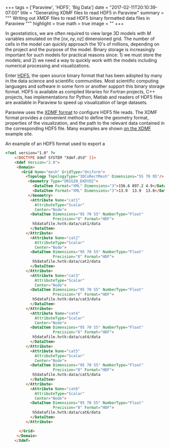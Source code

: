+++
tags = ['Paraview', 'HDF5', 'Big Data']
date = "2017-02-11T20:10:39-07:00"
title = "Generating XDMF files to read HDF5 in Paraview"
summary = """
Writing out XMDF files to read HDF5 binary formatted data files in Paraview
"""
highlight = true
math = true
image = ""
+++

In geostatistics, we are often required to view large 3D models with $M$ variables simulated on the $[nx, ny, nz]$ dimensioned grid. The number of cells in the model can quickly approach the 10's of millions, depending on the project and the purpose of the model. Binary storage is increasingly important for such models for practical reasons since: 1) we must store the models; and 2) we need a way to quickly work with the models including numerical processing and visualizations.

Enter [HDF5](https://support.hdfgroup.org/HDF5/), the open source binary format that has been adopted by many in the data science and scientific communities. Most scientific computing languages and software in some form or another support this binary storage format. HDF5 is available as compiled libraries for Fortran projects, C++ projects, has implementations for Python, Matlab and readers of HDF5 files are available in Paraview to speed up visualization of large datasets.

Paraview uses the [XDMF format](http://www.xdmf.org/index.php/XDMF_Model_and_Format) to configure HDF5 file reads. The XDMF format provides a convenient method to define the geometry format, properties of the visualization, and the path to the relevant data contained in the corresponding HDF5 file. Many examples are shown [on the XDMF](http://www.xdmf.org/index.php/XDMF_Model_and_Format) example site.

An example of an HDF5 format used to export a

```html
<?xml version="1.0" ?>
    <!DOCTYPE Xdmf SYSTEM "Xdmf.dtd" []>
    <Xdmf Version="2.0">
     <Domain>
       <Grid Name="mesh" GridType="Uniform">
         <Topology TopologyType="3DCoRectMesh" Dimensions="55 70 95"/>
          <Geometry Type="ORIGIN_DXDYDZ">
            <DataItem Format="XML" Dimensions="3">156.6 897.2 4.9</DataItem>
            <DataItem Format="XML" Dimensions="3">13.9  13.9  13.8</DataItem>
          </Geometry>
           <Attribute Name="cat1"
             AttributeType="Scalar"
             Center="Node">
           <DataItem Dimensions="95 70 55" NumberType="Float"
                     Precision="8" Format="HDF">
            h5datafile.hvtk:data/cat1/data
           </DataItem>
         </Attribute>
           <Attribute Name="cat2"
             AttributeType="Scalar"
             Center="Node">
           <DataItem Dimensions="95 70 55" NumberType="Float"
                     Precision="8" Format="HDF">
            h5datafile.hvtk:data/cat2/data
           </DataItem>
         </Attribute>
           <Attribute Name="cat3"
             AttributeType="Scalar"
             Center="Node">
           <DataItem Dimensions="95 70 55" NumberType="Float"
                     Precision="8" Format="HDF">
            h5datafile.hvtk:data/cat3/data
           </DataItem>
         </Attribute>
           <Attribute Name="cat4"
             AttributeType="Scalar"
             Center="Node">
           <DataItem Dimensions="95 70 55" NumberType="Float"
                     Precision="8" Format="HDF">
            h5datafile.hvtk:data/cat4/data
           </DataItem>
         </Attribute>
           <Attribute Name="cat5"
             AttributeType="Scalar"
             Center="Node">
           <DataItem Dimensions="95 70 55" NumberType="Float"
                     Precision="8" Format="HDF">
            h5datafile.hvtk:data/cat5/data
           </DataItem>
         </Attribute>
           <Attribute Name="cat6"
             AttributeType="Scalar"
             Center="Node">
           <DataItem Dimensions="95 70 55" NumberType="Float"
                     Precision="8" Format="HDF">
            h5datafile.hvtk:data/cat6/data
           </DataItem>
         </Attribute>

      </Grid>
     </Domain>
    </Xdmf>

```
